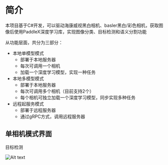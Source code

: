 # 简介
本项目基于C#开发，可以驱动海康威视黑白相机、basler黑白/彩色相机，获取图像后使用PaddleX深度学习库，实现图像分类、目标检测和语义分割功能

从功能层面，共分为三部分：

* 本地单模型模式
  * 部署于本地服务器
  * 每次可调用一个相机
  * 加载一个深度学习模型，实现一种任务
* 本地多模型模式
  * 部署于本地服务器
  * 每次可调用多个相机（目前支持2个）
  * 每个相机可独立加载一个深度学习模型，同步实现多种任务
* 远程起服务模式
  * 部署于远程服务器
  * 通过gRPC方式，调用远程服务器
  
## 单相机模式界面
目标检测

![Alt text](https://github.com/LiKangyuLKY/PaddleXCsharp/blob/master/images/%E5%8D%95%E7%9B%B8%E6%9C%BA%E6%A3%80%E6%B5%8B%E7%95%8C%E9%9D%A2.png)
